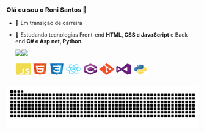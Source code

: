 ### Olá eu sou o Roni Santos  👋

- 🔭 Em transição de carreira
- 🌱 Estudando tecnologias Front-end **HTML, CSS e JavaScript** e Back-end **C# e Asp net, Python**.

  <div>
    <a href="https://github.com/Ronisank">
            <img height="180cm" widht="200cm" src="https://github-readme-stats.vercel.app/api?username=ronisank&show_icons=true&theme=dracula&include_all_commits=true"><img height="180cm" src="https://github-readme-stats.vercel.app/api/top-langs/?username=ronisank&layout=compact&theme=dracula">
  </div>
    <div style="display: inline-block"><br>
        <img align="center" alt="Roni-Js" height="30" width="40" src="https://raw.githubusercontent.com/devicons/devicon/master/icons/javascript/javascript-plain.svg">
        <img align="center" alt="Roni-HTML" height="30" width="40" src="https://raw.githubusercontent.com/devicons/devicon/master/icons/html5/html5-original.svg"> 
        <img align="center" alt="Roni-CSS" height="30" width="40" src="https://raw.githubusercontent.com/devicons/devicon/master/icons/css3/css3-original.svg">
        <img align="center" alt="Roni-React" height="30" width="40" src="https://raw.githubusercontent.com/devicons/devicon/master/icons/react/react-original.svg">
        <img align="center" alt="Roni-C#" height="30" width="40" src="https://raw.githubusercontent.com/devicons/devicon/master/icons/csharp/csharp-original.svg">
        <img align="center" alt="Roni-Git" height="30" width="40" src="https://raw.githubusercontent.com/devicons/devicon/master/icons/git/git-original.svg">
        <img align="center" alt="Roni-Visual" height="30" width="40" src="https://raw.githubusercontent.com/devicons/devicon/master/icons/visualstudio/visualstudio-plain.svg">
        <img align="center" alt="Roni-Python" height="30" width="40" src="https://raw.githubusercontent.com/devicons/devicon/master/icons/python/python-original.svg">
##
        



![Snake animation](https://github.com/ronisank/ronisank/blob/output/github-contribution-grid-snake.svg)
